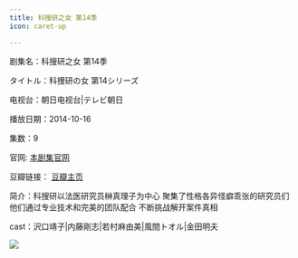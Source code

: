 ```yaml
---
title: 科搜研之女 第14季
icon: caret-up

---
```


剧集名：科搜研之女 第14季

タイトル：科捜研の女 第14シリーズ

电视台：朝日电视台|テレビ朝日

播放日期：2014-10-16

集数：9

官网: [本剧集官网](https://douga.tv-asahi.co.jp/program/24751-24855)

豆瓣链接： [豆瓣主页](https://movie.douban.com/subject/25966006/)


简介：科搜研以法医研究员榊真理子为中心 聚集了性格各异怪癖乖张的研究员们 他们通过专业技术和完美的团队配合 不断挑战解开案件真相 ​​​

cast：沢口靖子|内藤剛志|若村麻由美|風間トオル|金田明夫

![](https://listpic.tsgsanjiao.com/2014/2014ksys14.jpg)